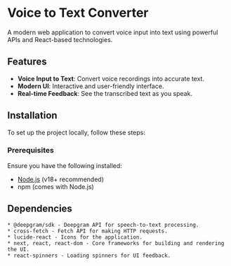 # Voice to Text Converter

A modern web application to convert voice input into text using powerful APIs and React-based technologies.

## Features

- **Voice Input to Text**: Convert voice recordings into accurate text.
- **Modern UI**: Interactive and user-friendly interface.
- **Real-time Feedback**: See the transcribed text as you speak.

## Installation

To set up the project locally, follow these steps:

### Prerequisites

Ensure you have the following installed:

- [Node.js](https://nodejs.org/) (v18+ recommended)
- npm (comes with Node.js)

## Dependencies

    * @deepgram/sdk - Deepgram API for speech-to-text processing.
    * cross-fetch - Fetch API for making HTTP requests.
    * lucide-react - Icons for the application.
    * next, react, react-dom - Core frameworks for building and rendering the UI.
    * react-spinners - Loading spinners for UI feedback.
